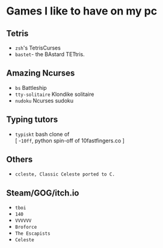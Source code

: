 # Games I like to have on my pc

## Tetris
- `zsh`'s TetrisCurses
- `bastet`- the BAstard TETtris.

## Amazing Ncurses
- `bs` Battleship
- `tty-solitaire` Klondike solitaire
- `nudoku` Ncurses sudoku

## Typing tutors
- `typiskt` bash clone of \
[
	-`10ff`, python spin-off of 10fastfingers.co
]

## Others
- `ccleste, Classic Celeste ported to C.`

## Steam/GOG/itch.io
- `tboi`
- `140`
- `VVVVVV`
- `Broforce`
- `The Escapists`
- `Celeste`
